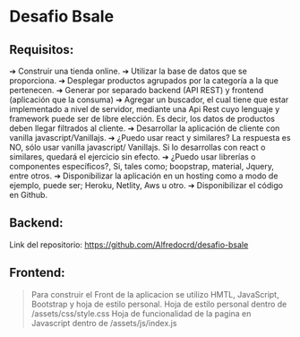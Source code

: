 # Desafio Bsale

## Requisitos:

➔ Construir una tienda online.
➔ Utilizar la base de datos que se proporciona.
➔ Desplegar productos agrupados por la categoría a la que pertenecen.
➔ Generar por separado backend (API REST) y frontend (aplicación que la
consuma)
➔ Agregar un buscador, el cual tiene que estar implementado a nivel de servidor,
mediante una Api Rest cuyo lenguaje y framework puede ser de libre elección.
Es decir, los datos de productos deben llegar filtrados al cliente.
➔ Desarrollar la aplicación de cliente con vanilla javascript/Vanillajs.
➔ ¿Puedo usar react y similares? La respuesta es NO, sólo usar vanilla javascript/
Vanillajs. Si lo desarrollas con react o similares, quedará el ejercicio sin efecto.
➔ ¿Puedo usar librerías o componentes específicos?, Si, tales como; boopstrap,
material, Jquery, entre otros.
➔ Disponibilizar la aplicación en un hosting como a modo de ejemplo, puede ser;
Heroku, Netlity, Aws u otro.
➔ Disponibilizar el código en Github.

## Backend:
Link del repositorio:
https://github.com/Alfredocrd/desafio-bsale

## Frontend:
> Para construir el Front de la aplicacion se utilizo HMTL, JavaScript, Bootstrap y hoja de estilo personal.
> Hoja de estilo personal dentro de /assets/css/style.css
> Hoja de funcionalidad de la pagina en Javascript dentro de /assets/js/index.js